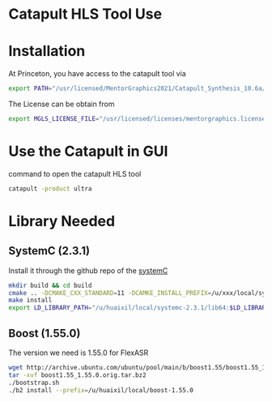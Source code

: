 Catapult HLS Tool Use
=====================

# Installation
  At Princeton, you have access to the catapult tool via 
  ```bash 
  export PATH="/usr/licensed/MentorGraphics2021/Catapult_Synthesis_10.6a/Mgc_home/bin:$PATH"
  ```
  The License can be obtain from 
  ```bash 
  export MGLS_LICENSE_FILE="/usr/licensed/licenses/mentorgraphics.license.dat"
  ```
# Use the Catapult in GUI
  command to open the catapult HLS tool
  ```bash 
  catapult -product ultra
  ```
# Library Needed
  ## SystemC (2.3.1)
  Install it through the github repo of the [systemC](https://github.com/accellera-official/systemc)
  ```bash
  mkdir build && cd build
  cmake .. -DCMAKE_CXX_STANDARD=11 -DCAMKE_INSTALL_PREFIX=/u/xxx/local/systemc-2.3.1
  make install
  export LD_LIBRARY_PATH="/u/huaixil/local/systemc-2.3.1/lib64:$LD_LIBRARY_PATH"
  ```
  ## Boost (1.55.0)
  The version we need is 1.55.0 for FlexASR
  ```bash
  wget http://archive.ubuntu.com/ubuntu/pool/main/b/boost1.55/boost1.55_1.55.0.orig.tar.bz2
  tar -xvf boost1.55_1.55.0.orig.tar.bz2
  ./bootstrap.sh
  ./b2 install --prefix=/u/huaixil/local/boost-1.55.0
  ```

